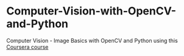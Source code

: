 # Computer-Vision-with-OpenCV-and-Python
Computer Vision - Image Basics with OpenCV and Python using this [Coursera course](https://www.coursera.org/projects/computer-vision-opencv-for-images?edocomorp=freegpmay2020)
